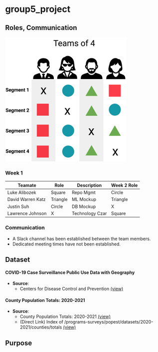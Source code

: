 # group5_project

## Roles, Communication

![](resources/role%20framework.png)

### Week 1
|Teamate          |Role    |Description      |Week 2 Role   |
|---              |---     |---              |---           |
|Luke Alibozek    |Square  |Repo Mgmt        |Circle        |
|David Warren Katz|Triangle|ML Mockup        |Triangle      |
|Justin Suh       |Circle  |DB Mockup        |X             |
|Lawrence Johnson |X       |Technology Czar  |Square        |

### Communication

- A Slack channel has been established between the team members. 
- Dedicated meeting times have not been established. 

## Dataset

#### COVID-19 Case Surveillance Public Use Data with Geography
- **Source**: 
  - Centers for Disease Control and Prevention [(view)](https://data.cdc.gov/Case-Surveillance/COVID-19-Case-Surveillance-Public-Use-Data-with-Ge/n8mc-b4w4)

#### County Population Totals: 2020-2021
- **Source**:
  - County Population Totals: 2020-2021 [(view)](https://www.census.gov/data/datasets/time-series/demo/popest/2020s-counties-total.html#par_textimage_70769902)
  - (Direct Link) Index of /programs-surveys/popest/datasets/2020-2021/counties/totals [(view)](https://www2.census.gov/programs-surveys/popest/datasets/2020-2021/counties/totals/)

## Purpose

